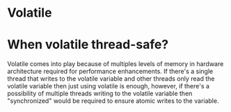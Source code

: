 # Volatile

# When volatile thread-safe?

Volatile comes into play because of multiples levels of memory in hardware architecture required for performance
enhancements. If there's a single thread that writes to the volatile variable and other threads only read the volatile
variable then just using volatile is enough, however, if there's a possibility of multiple threads writing to the
volatile variable then "synchronized" would be required to ensure atomic writes to the variable.